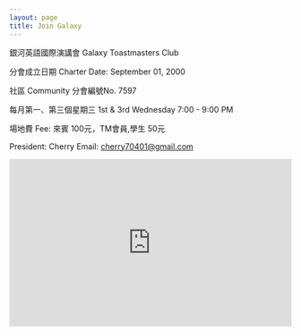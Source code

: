 ```yaml
---
layout: page
title: Join Galaxy
---
```



銀河英語國際演講會 Galaxy Toastmasters Club

分會成立日期 Charter Date: September 01, 2000 

社區 Community 分會編號No. 7597  

每月第一、第三個星期三 1st & 3rd Wednesday 7:00 - 9:00 PM 

場地費 Fee: 來賓 100元，TM會員,學生 50元

President: Cherry Email: cherry70401@gmail.com 

<iframe src="https://www.google.com/maps/embed?pb=!1m18!1m12!1m3!1d3615.01747556283!2d121.53017899999999!3d25.033480999999995!2m3!1f0!2f0!3f0!3m2!1i1024!2i768!4f13.1!3m3!1m2!1s0x3442a98213e60fe7%3A0xe91038957f0753f6!2zMTA25Lit6I-v5rCR5ZyL5Y-w5YyX5biC5aSn5a6J5Y2A5L-h576p6Lev5LqM5q61MTk26Jmf!5e0!3m2!1szh-TW!2s!4v1427829594451" 
width="100%" height="300" frameborder="0" style="border:0"></iframe>